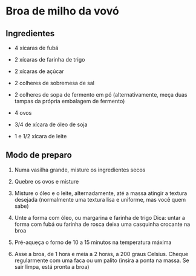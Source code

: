 # Broa de milho da vovó

## Ingredientes

- 4 xícaras de fubá

- 2 xícaras de farinha de trigo

- 2 xícaras de açúcar

- 2 colheres de sobremesa de sal

- 2 colheres de sopa de fermento em pó
  (alternativamente, meça duas tampas da própria embalagem de fermento)

- 4 ovos

- 3/4 de xícara de óleo de soja

- 1 e 1/2 xícara de leite



## Modo de preparo

1. Numa vasilha grande, misture os ingredientes secos

2. Quebre os ovos e misture

3. Misture o óleo e o leite, alternadamente, até a massa atingir a textura desejada (normalmente uma textura lisa e uniforme, mas você quem sabe)

4. Unte a forma com óleo, ou margarina e farinha de trigo
   Dica: untar a forma com fubá ou farinha de rosca deixa uma casquinha crocante na broa

5. Pré-aqueça o forno de 10 a 15 minutos na temperatura máxima

6. Asse a broa, de 1 hora e meia a 2 horas, a 200 graus Celsius. Cheque regularmente com uma faca ou um palito (insira a ponta na massa. Se sair limpa, está pronta a broa)